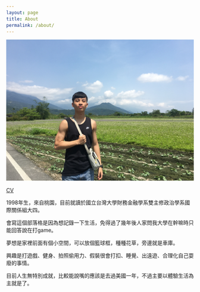 ```yaml
---
layout: page
title: About
permalink: /about/
---
```


![image](https://raw.githubusercontent.com/poi0905/blog/master/assets/img/posts/me.jpg)

[CV](https://drive.google.com/file/d/12V9sMhY6O0NjyIwoImcOAXqDWWb25Qjz/view?usp=sharing)

1998年生，來自桃園，目前就讀於國立台灣大學財務金融學系雙主修政治學系國際關係組大四。

會寫這個部落格是因為想記錄一下生活，免得過了幾年後人家問我大學在幹嘛時只能回答說在打game。

夢想是家裡前面有個小空間，可以放個籃球框，種種花草，旁邊就是車庫。

興趣是打遊戲、健身、拍照偷用力、假裝很會打扣、睡覺、出遠遊、合理化自己耍廢的事情。

目前人生無特別成就，比較能說嘴的應該是去過美國一年，不過主要以體驗生活為主就是了。




